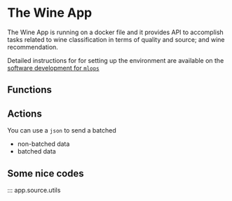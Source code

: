 # The Wine App

The Wine App is running on a docker file and it provides API to accomplish tasks related to wine classification in terms of quality and source; and wine recommendation. 


Detailed instructions for for setting up the environment are available on the [software development for `mlops`](https://github.com/FourthBrain/software-dev-for-mlops-101)


## Functions


## Actions

You can use a `json` to send a batched 
- non-batched data
- batched data

## Some nice codes

::: app.source.utils